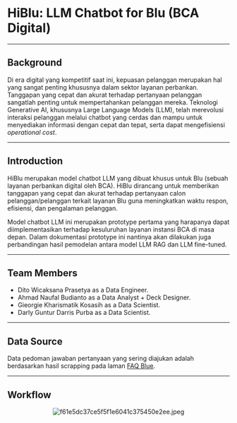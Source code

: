 # HiBlu: LLM Chatbot for Blu (BCA Digital)

---

## Background

Di era digital yang kompetitif saat ini, kepuasan pelanggan merupakan hal yang sangat penting khususnya dalam sektor layanan perbankan. Tanggapan yang cepat dan akurat terhadap pertanyaan pelanggan sangatlah penting untuk mempertahankan pelanggan mereka. Teknologi Generative AI, khususnya Large Language Models (LLM), telah merevolusi interaksi pelanggan melalui chatbot yang cerdas dan mampu untuk menyediakan informasi dengan cepat dan tepat, serta dapat mengefisiensi *operational cost*.

---

## Introduction

HiBlu merupakan model chatbot LLM yang dibuat khusus untuk Blu (sebuah layanan perbankan digital oleh BCA). HiBlu dirancang untuk memberikan tanggapan yang cepat dan akurat terhadap pertanyaan calon pelanggan/pelanggan terkait layanan Blu guna meningkatkan waktu respon, efisiensi, dan pengalaman pelanggan.

Model chatbot LLM ini merupakan prototype pertama yang harapanya dapat diimplementasikan terhadap kesuluruhan layanan instansi BCA di masa depan. Dalam dokumentasi prototype ini nantinya akan dilakukan juga perbandingan hasil pemodelan antara model LLM RAG dan LLM fine-tuned.

---

## Team Members

   - Dito Wicaksana Prasetya as a Data Engineer.
   - Ahmad Naufal Budianto as a Data Analyst + Deck Designer.
   - Gieorgie Kharismatik Kosasih as a Data Scientist.
   - Darly Guntur Darris Purba as a Data Scientist.

---

## Data Source

Data pedoman jawaban pertanyaan yang sering diajukan adalah berdasarkan hasil scrapping pada laman [FAQ Blue](https://blubybcadigital.id/info/faq).

---

## Workflow

<center><img src="https://imgtr.ee/images/2024/07/02/f61e5dc37ce5f5f1e6041c375450e2ee.jpeg" alt="f61e5dc37ce5f5f1e6041c375450e2ee.jpeg" border="0" /></center>